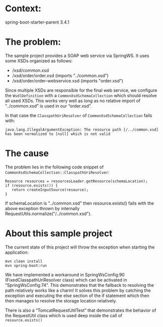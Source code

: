 # Context: 

spring-boot-starter-parent 3.4.1

# The problem:

The sample project provides a SOAP web service via SpringWS. It uses some XSDs organized as follows:

- /xsd/common.xsd
- /xsd/order/order.xsd (imports "../common.xsd")
- /xsd/order/order-webservice.xsd (imports "order.xsd")

Since multiple XSDs are responsible for the final web service, we configure the ```WsdlDefinition``` with a ```CommonXsdSchemaCollection``` which should resolve all used XSDs.
This works very well as long as no relative import of “../common.xsd” is used in our “order.xsd”.

In that case the ```ClasspathUriResolver``` of ```CommonXsdSchemaCollection``` fails with:

```java.lang.IllegalArgumentException: The resource path [/../common.xsd] has been normalized to [null] which is not valid```

# The cause

The problem lies in the following code snippet of ```CommonXsdSchemaCollection::ClasspathUriResolver```:

```
Resource resources = resourcesLoader.getResource(schemaLocation);
if (resource.exists()) {
   return createInputSource(resource);
}
```

If schemaLocation is "../common.xsd" then resource.exists() fails with the above exception thrown by internally RequestUtils.normalize("/../common.xsd").

# About this sample project

The current state of this project will throw the exception when starting the application:

```
mvn clean install
mvn spring-boot:run
```

We have implemented a workaround in SpringWsConfig:90 (FixedClasspathUriResolver class) which can be activated in “SpringWsConfig:74”. This demonstrates that the fallback to resolving the path relatively works like a charm!
It solves this problem by catching the exception and executing the else section of the if statement which then then manages to resolve the storage location relatively.

There is also a “TomcatRequestUtilTest” that demonstrates the behavior of the RequestUtil class which is used deep inside the call of ```resource.exists()```

